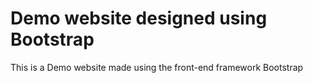 # Demo website designed using Bootstrap

This is a Demo website made using the front-end framework Bootstrap
